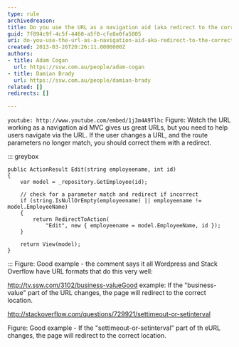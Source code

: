 ```yaml
---
type: rule
archivedreason: 
title: Do you use the URL as a navigation aid (aka redirect to the correct url if it is incorrect)?
guid: 7f894c9f-4c5f-4460-a5f0-cfe8e0fa5805
uri: do-you-use-the-url-as-a-navigation-aid-aka-redirect-to-the-correct-url-if-it-is-incorrect
created: 2013-03-26T20:26:11.0000000Z
authors:
- title: Adam Cogan
  url: https://ssw.com.au/people/adam-cogan
- title: Damian Brady
  url: https://ssw.com.au/people/damian-brady
related: []
redirects: []

---
```


`youtube: http://www.youtube.com/embed/1j3m4A9Tlhc`
  Figure: Watch the URL working as a navigation aid
MVC gives us great URLs, but you need to help users navigate via the URL.  If the user changes a URL, and the route parameters no longer match, you should correct them with a redirect.

<!--endintro-->


::: greybox


```
public ActionResult Edit(string employeename, int id)
{
    var model = _repository.GetEmployee(id);

    // check for a parameter match and redirect if incorrect
    if (string.IsNullOrEmpty(employeename) || employeename != model.EmployeeName)
    {
        return RedirectToAction(
            "Edit", new { employeename = model.EmployeeName, id });
    }

    return View(model);
}
```


:::
Figure: Good example - the comment says it all  Wordpress and Stack Overflow have URL formats that do this very well:



http://tv.ssw.com/3102/business-valueGood example: If the "business-value" part of the URL changes, the page will redirect to the correct location.




http://stackoverflow.com/questions/729921/settimeout-or-setinterval

Figure: Good example - If the "settimeout-or-setinterval" part of th eURL changes, the page will redirect to the correct location.
